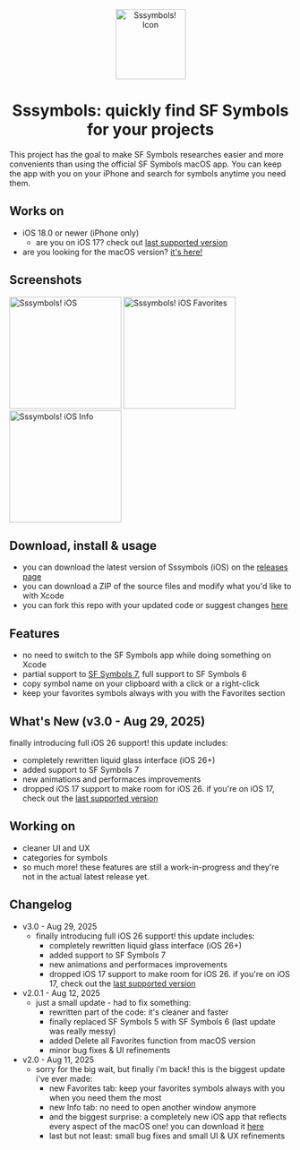 <div align="center"><img width="125" alt="Sssymbols! Icon" src="https://github.com/user-attachments/assets/971411ba-912b-4b4c-8677-588e889dca84"></div>

<div align="center"><h1>Sssymbols: quickly find SF Symbols for your projects</h1></div>
This project has the goal to make SF Symbols researches easier and more convenients than using the official SF Symbols macOS app.
You can keep the app with you on your iPhone and search for symbols anytime you need them.

## Works on
- iOS 18.0 or newer (iPhone only)
  - are you on iOS 17? check out [last supported version](https://github.com/ddvniele/Sssymbols-iOS/releases/tag/Release-2.0.1)
- are you looking for the macOS version? [it's here!](https://github.com/ddvniele/Sssymbols-macOS)

## Screenshots
<img width="200" alt="Sssymbols! iOS" src="https://github.com/user-attachments/assets/a40a3827-6708-40c4-8537-622ba9ad7b96">
<img width="200" alt="Sssymbols! iOS Favorites" src="https://github.com/user-attachments/assets/579e7fa7-bc93-4217-b55f-75d62c1a3f7b">
<img width="200" alt="Sssymbols! iOS Info" src="https://github.com/user-attachments/assets/4f09e980-2d1d-4c9f-841a-0cc4c5a903ab">


## Download, install & usage
- you can download the latest version of Sssymbols (iOS) on the [releases page](https://github.com/ddvniele/Sssymbols-iOS/releases/latest)
- you can download a ZIP of the source files and modify what you'd like to with Xcode
- you can fork this repo with your updated code or suggest changes [here](https://github.com/ddvniele/Sssymbols-iOS/pulls)

## Features
- no need to switch to the SF Symbols app while doing something on Xcode
- partial support to [SF Symbols 7](https://developer.apple.com/sf-symbols/), full support to SF Symbols 6
- copy symbol name on your clipboard with a click or a right-click
- keep your favorites symbols always with you with the Favorites section

## What's New (v3.0 - Aug 29, 2025)
finally introducing full iOS 26 support! this update includes:
- completely rewritten liquid glass interface (iOS 26+)
- added support to SF Symbols 7
- new animations and performaces improvements
- dropped iOS 17 support to make room for iOS 26. if you're on iOS 17, check out the [last supported version](https://github.com/ddvniele/Sssymbols-iOS/releases/tag/Release-2.0.1)

## Working on
- cleaner UI and UX
- categories for symbols
- so much more! these features are still a work-in-progress and they're not in the actual latest release yet.

## Changelog
- v3.0 - Aug 29, 2025
  - finally introducing full iOS 26 support! this update includes:
    - completely rewritten liquid glass interface (iOS 26+)
    - added support to SF Symbols 7
    - new animations and performaces improvements
    - dropped iOS 17 support to make room for iOS 26. if you're on iOS 17, check out the [last supported version](https://github.com/ddvniele/Sssymbols-iOS/releases/tag/Release-2.0.1)
- v2.0.1 - Aug 12, 2025
  - just a small update - had to fix something:
    - rewritten part of the code: it's cleaner and faster
    - finally replaced SF Symbols 5 with SF Symbols 6 (last update was really messy)
    - added Delete all Favorites function from macOS version
    - minor bug fixes & UI refinements
- v2.0 - Aug 11, 2025
  - sorry for the big wait, but finally i'm back! this is the biggest update i've ever made:
    - new Favorites tab: keep your favorites symbols always with you when you need them the most
    - new Info tab: no need to open another window anymore
    - and the biggest surprise: a completely new iOS app that reflects every aspect of the macOS one! you can download it [here](https://github.com/ddvniele/Sssymbols-iOS/releases/latest)
    - last but not least: small bug fixes and small UI & UX refinements
